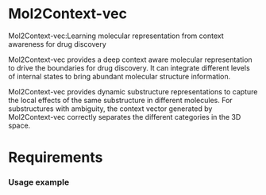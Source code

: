 # Mol2Context-vec
Mol2Context-vec:Learning molecular representation from context awareness for drug discovery

Mol2Context-vec provides a deep context aware molecular representation to drive the boundaries for drug discovery. It can integrate different levels of internal states to bring abundant molecular structure information.


Mol2Context-vec provides dynamic substructure representations to capture the local effects of the same substructure in different molecules. For substructures with ambiguity, the context vector generated by Mol2Context-vec correctly separates the different categories in the 3D space.

# Requirements 


### Usage example
